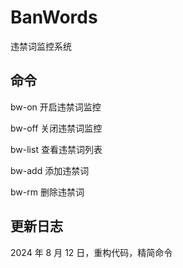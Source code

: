 # BanWords

违禁词监控系统

## 命令

bw-on 开启违禁词监控

bw-off 关闭违禁词监控

bw-list 查看违禁词列表

bw-add 添加违禁词

bw-rm 删除违禁词

## 更新日志

2024 年 8 月 12 日，重构代码，精简命令
